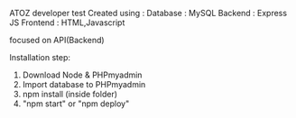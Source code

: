 ATOZ developer test
Created using :
Database : MySQL
Backend : Express JS
Frontend : HTML,Javascript

focused on API(Backend)

Installation step:

1. Download Node & PHPmyadmin
2. Import database to PHPmyadmin
3. npm install (inside folder)
4. "npm start" or "npm deploy"
